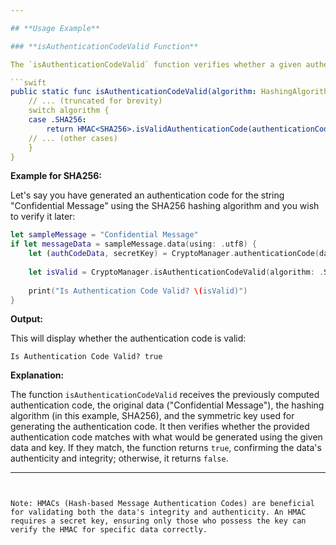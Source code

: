 ```yaml
---

## **Usage Example**

### **isAuthenticationCodeValid Function**

The `isAuthenticationCodeValid` function verifies whether a given authentication code (MAC - Message Authentication Code) for a specified data is valid based on the provided symmetric key and the hashing algorithm. The function returns `true` if the authentication code is valid, otherwise `false`.

```swift
public static func isAuthenticationCodeValid(algorithm: HashingAlgorithm, authenticationCodeData: Data, dataToAuthenticate: Data, symmetricKey: SymmetricKey) -> Bool {
    // ... (truncated for brevity)
    switch algorithm {
    case .SHA256:
        return HMAC<SHA256>.isValidAuthenticationCode(authenticationCodeData, authenticating: dataToAuthenticate, using: symmetricKey)
    // ... (other cases)
    }
}
```

**Example for SHA256:**

Let's say you have generated an authentication code for the string "Confidential Message" using the SHA256 hashing algorithm and you wish to verify it later:

```swift
let sampleMessage = "Confidential Message"
if let messageData = sampleMessage.data(using: .utf8) {
    let (authCodeData, secretKey) = CryptoManager.authenticationCode(data: messageData, algorithm: .SHA256, keyType: .key128)
    
    let isValid = CryptoManager.isAuthenticationCodeValid(algorithm: .SHA256, authenticationCodeData: authCodeData, dataToAuthenticate: messageData, symmetricKey: secretKey)
    
    print("Is Authentication Code Valid? \(isValid)")
}
```

**Output:**

This will display whether the authentication code is valid:

```
Is Authentication Code Valid? true
```

**Explanation:**

The function `isAuthenticationCodeValid` receives the previously computed authentication code, the original data ("Confidential Message"), the hashing algorithm (in this example, SHA256), and the symmetric key used for generating the authentication code. It then verifies whether the provided authentication code matches with what would be generated using the given data and key. If they match, the function returns `true`, confirming the data's authenticity and integrity; otherwise, it returns `false`.

---
```


Note: HMACs (Hash-based Message Authentication Codes) are beneficial for validating both the data's integrity and authenticity. An HMAC requires a secret key, ensuring only those who possess the key can verify the HMAC for specific data correctly.
